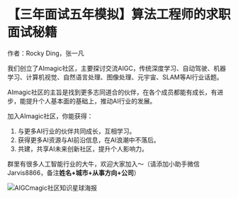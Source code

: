# 【三年面试五年模拟】算法工程师的求职面试秘籍
作者：Rocky Ding，张一凡

我们创立了AImagic社区，主要探讨交流AIGC，传统深度学习、自动驾驶、机器学习、计算机视觉、自然语言处理、图像处理、元宇宙、SLAM等AI行业话题。

AImagic社区的主旨是找到更多志同道合的伙伴，在各个成员都能有成长，有进步，能提升个人基本面的基础上，推动AI行业的发展。

加入AImagic社区，你能获得：
1. 与更多AI行业的伙伴共同成长，互相学习。
2. 获得更多AI资源与AI前沿信息，在AI浪潮中不落后。
3. 共建，共享AI未来创新社区，提升个人影响力。

群里有很多人工智能行业的大牛，欢迎大家加入～（请添加小助手微信Jarvis8866，备注**姓名+城市+从事方向+公司**）

![AIGCmagic社区知识星球海报]([imgs/海报.png])
